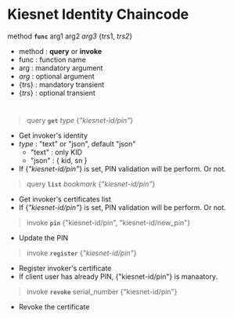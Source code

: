 # Kiesnet Identity Chaincode

method __`func`__ arg1 arg2 _arg3_ {trs1, _trs2_}
- method : __query__ or __invoke__
- func : function name
- arg : mandatory argument
- _arg_ : optional argument
- {trs} : mandatory transient
- {_trs_} : optional transient

#

> query __`get`__ _type_ {_"kiesnet-id/pin"_}
- Get invoker's identity
- _type_ : "text" or "json", default "json"
    - "text" : only KID
    - "json" : { kid, sn }
- If {_"kiesnet-id/pin"_} is set, PIN validation will be perform. Or not.

> query __`list`__ _bookmark_ {_"kiesnet-id/pin"_}
- Get invoker's certificates list
- If {_"kiesnet-id/pin"_} is set, PIN validation will be perform. Or not.

> invoke __`pin`__ {"kiesnet-id/pin", "kiesnet-id/new_pin"}
- Update the PIN

> invoke __`register`__ {_"kiesnet-id/pin"_}
- Register invoker's certificate
- If client user has already PIN, {"kiesnet-id/pin"} is manaatory.

> invoke __`revoke`__ serial_number {"kiesnet-id/pin"}
- Revoke the certificate
